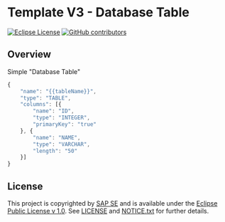 # Template V3 - Database Table

[![Eclipse License](http://img.shields.io/badge/license-Eclipse-brightgreen.svg)](LICENSE)
[![GitHub contributors](https://img.shields.io/github/contributors/dirigiblelabs/template-v3-database-table.svg)](https://github.com/dirigiblelabs/template-v3-database-table/graphs/contributors)


## Overview

Simple "Database Table"
```javascript
{
	"name": "{{tableName}}",
	"type": "TABLE",
	"columns": [{
		"name": "ID",
		"type": "INTEGER",
		"primaryKey": "true"
	}, {
		"name": "NAME",
		"type": "VARCHAR",
		"length": "50"
	}]
}
```


## License

This project is copyrighted by [SAP SE](http://www.sap.com/) and is available under the [Eclipse Public License v 1.0](https://www.eclipse.org/legal/epl-v10.html). See [LICENSE](LICENSE) and [NOTICE.txt](NOTICE.txt) for further details.
